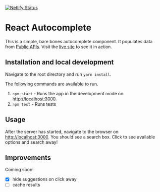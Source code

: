 [![Netlify Status](https://api.netlify.com/api/v1/badges/43c348b6-1e73-404e-9af1-a0ad4504c864/deploy-status)](https://app.netlify.com/sites/fastidious-truffle-68702d/deploys)

# React Autocomplete

This is a simple, bare bones autocomplete component. It populates data from [Public APIs](https://api.publicapis.org/).
Visit the [live site](https://fastidious-truffle-68702d.netlify.app) to see it in action.

## Installation and local development

Navigate to the root directory and run `yarn install`.

The following commands are available to run.

1. `npm start` - Runs the app in the development mode on [http://localhost:3000](http://localhost:3000).
2. `npm test` - Runs tests

## Usage
After the server has started, navigate to the browser on [http://localhost:3000](http://localhost:3000). You should see a search box. Click to see available options and search away!

## Improvements
Coming soon!
- [x] hide suggestions on click away
- [ ] cache results
